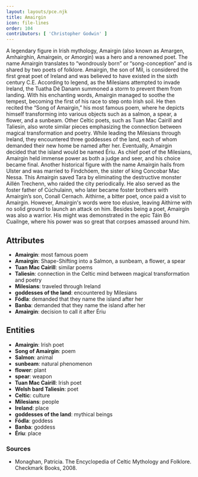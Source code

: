 ```yaml
---
layout: layouts/pce.njk
title: Amairgin
icon: file-lines
order: 104
contributors: [ 'Christopher Godwin' ]
---
```

A legendary figure in Irish mythology, Amairgin (also known as Amargen, Amhairghin, Amairgein, or Amorgin) was a hero and a renowned poet. The name Amairgin translates to “wondrously born” or “song-conception” and is shared by two poets of folklore. Amairgin, the son of Míl, is considered the first great poet of Ireland and was believed to have existed in the sixth century C.E. According to legend, as the Milesians attempted to invade Ireland, the Tuatha Dé Danann summoned a storm to prevent them from landing. With his enchanting words, Amairgin managed to soothe the tempest, becoming the first of his race to step onto Irish soil. He then recited the “Song of Amairgin,” his most famous poem, where he depicts himself transforming into various objects such as a salmon, a spear, a flower, and a sunbeam. Other Celtic poets, such as Tuan Mac Cairill and Taliesin, also wrote similar pieces emphasizing the connection between magical transformation and poetry. While leading the Milesians through Ireland, they encountered three goddesses of the land, each of whom demanded their new home be named after her. Eventually, Amairgin decided that the island would be named Ériu. As chief poet of the Milesians, Amairgin held immense power as both a judge and seer, and his choice became final. Another historical figure with the name Amairgin hails from Ulster and was married to Findchóem, the sister of king Concobar Mac Nessa. This Amairgin saved Tara by eliminating the destructive monster Aillén Trechenn, who raided the city periodically. He also served as the foster father of Cúchulainn, who later became foster brothers with Amairgin’s son, Conall Cernach. Aithirne, a bitter poet, once paid a visit to Amairgin. However, Amairgin's words were too elusive, leaving Aithirne with no solid ground to launch an attack on him. Besides being a poet, Amairgin was also a warrior. His might was demonstrated in the epic Táin Bó Cuailnge, where his power was so great that corpses amassed around him.

## Attributes

- **Amairgin**: most famous poem
- **Amairgin**: Shape-Shifting into a Salmon, a sunbeam, a flower, a spear
- **Tuan Mac Cairill**: similar poems
- **Taliesin**: connection in the Celtic mind between magical transformation and poetry
- **Milesians**: traveled through Ireland
- **goddesses of the land**: encountered by Milesians
- **Fódla**: demanded that they name the island after her
- **Banba**: demanded that they name the island after her
- **Amairgin**: decision to call it after Ériu

## Entities

- **Amairgin**: Irish poet
- **Song of Amairgin**: poem
- **Salmon**: animal
- **sunbeam**: natural phenomenon
- **flower**: plant
- **spear**: weapon
- **Tuan Mac Cairill**: Irish poet
- **Welsh bard Taliesin**: poet
- **Celtic**: culture
- **Milesians**: people
- **Ireland**: place
- **goddesses of the land**: mythical beings
- **Fódla**: goddess
- **Banba**: goddess
- **Ériu**: place

### Sources

- Monaghan, Patricia. The Encyclopedia of Celtic Mythology and Folklore. Checkmark Books, 2008.

